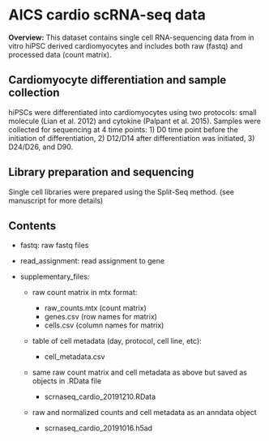 # AICS cardio scRNA-seq data 

**Overview:** This dataset contains single cell RNA-sequencing data from in vitro hiPSC derived cardiomyocytes
and includes both raw (fastq) and processed data (count matrix).

## Cardiomyocyte differentiation and sample collection 
hiPSCs were differentiated into cardiomyocytes using two protocols: small molecule (Lian et al. 2012) and 
cytokine (Palpant et al. 2015). Samples were collected for sequencing at 4 time points: 1) D0 time point
before the initiation of differentiation, 2) D12/D14 after differentiation was initiated, 3) D24/D26, and D90.

## Library preparation and sequencing
Single cell libraries were prepared using the Split-Seq method. (see manuscript for more details)

## Contents 
- fastq: raw fastq files

- read_assignment: read assignment to gene

- supplementary_files:
    - raw count matrix in mtx format:
        * raw_counts.mtx (count matrix)
        * genes.csv (row names for matrix)
        * cells.csv (column names for matrix)

    - table of cell metadata (day, protocol, cell line, etc):
        * cell_metadata.csv

    - same raw count matrix and cell metadata as above but saved as objects in .RData file
        * scrnaseq_cardio_20191210.RData

    - raw and normalized counts and cell metadata as an anndata object
        - scrnaseq_cardio_20191016.h5ad
